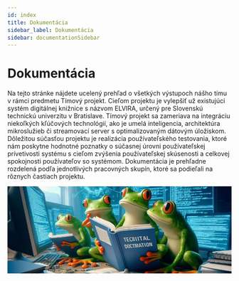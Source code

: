 ```yaml
---
id: index
title: Dokumentácia
sidebar_label: Dokumentácia
sidebar: documentationSidebar
---
```


# Dokumentácia

<div style={{ textAlign: 'justify' }}>
Na tejto stránke nájdete ucelený prehľad o všetkých výstupoch nášho tímu v rámci predmetu Tímový projekt. Cieľom projektu je vylepšiť už existujúci systém digitálnej knižnice s názvom ELVIRA, určený pre Slovenskú technickú univerzitu v Bratislave. Tímový projekt sa zameriava na integráciu niekoľkých kľúčových technológií, ako je umelá inteligencia, architektúra mikroslužieb či streamovací server s optimalizovaným dátovým úložiskom. Dôležitou súčasťou projektu je realizácia používateľského testovania, ktoré nám poskytne hodnotné poznatky o súčasnej úrovni používateľskej prívetivosti systému s cieľom zvýšenia používateľskej skúsenosti a celkovej spokojnosti používateľov so systémom. Dokumentácia je prehľadne rozdelená podľa jednotlivých pracovných skupín, ktoré sa podieľali na rôznych častiach projektu.
</div>

<!-- ADD PIC OR SOMETHING MORE 900 x 350-->

![ilustration-image](/img/doc1.png)